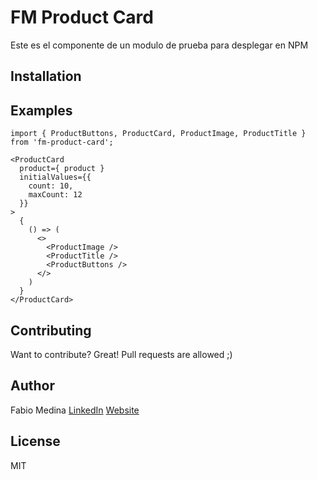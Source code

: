 # FM Product Card

Este es el componente de un modulo de prueba para desplegar en NPM

## Installation

## Examples

```
import { ProductButtons, ProductCard, ProductImage, ProductTitle } from 'fm-product-card';
```

```
<ProductCard
  product={ product }
  initialValues={{
    count: 10,
    maxCount: 12
  }}
>
  {
    () => (
      <>
        <ProductImage />
        <ProductTitle />
        <ProductButtons />
      </>
    )
  }
</ProductCard>
```

## Contributing
Want to contribute? Great! Pull requests are allowed ;)

## Author
Fabio Medina [LinkedIn][linkedin] [Website][website]

## License

MIT

[linkedin]: <https://www.linkedin.com/in/fabio-medina-medina/>
[website]: <https://fabiomedina.com/>